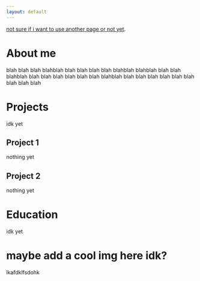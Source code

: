 ```yaml
---
layout: default
---
```


[not sure if i want to use another page or not yet](./another-page.html).


# About me

blah blah blah blahblah blah blah blah blah blahblah blahblah blah blah blahblah blah
blah blah blah blah blah blahblah blah blah blah blah blah blah blah blah blah 

# Projects

idk yet

## Project 1

nothing yet

## Project 2

nothing yet

# Education

idk yet

# maybe add a cool img here idk?

lkafdklfsdohk